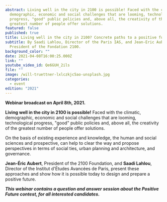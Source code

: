 ```yaml
---
abstract: Living well in the city in 2100 is possible! Faced with the climatic,
  demographic, economic and social challenges that are looming, technological
  progress, "good" public policies and, above all, the creativity of the
  greatest number of people offer solutions.
featured: false
published: true
title: Living well in the city in 2100? Concrete paths to a positive future
subtitle: By Saadi Lahlou, Director of the Paris IAS, and Jean-Eric Aubert,
  President of the Fondation 2100.
background_color: ""
date: 2021-04-08T16:00:25.000Z
link: ""
youtube_video_id: Qe6GUH_2ils
file: ""
image: /will-truettner-lxlczkjc5ao-unsplash.jpg
categories:
  - event
edition: "2021"
---
```

**Webinar broadcast on April 8th, 2021.**

**Living well in the city in 2100 is possible!** Faced with the climatic, demographic, economic and social challenges that are looming, technological progress, "good" public policies and, above all, the creativity of the greatest number of people offer solutions.

On the basis of existing experience and knowledge, the human and social sciences and prospective, can help to clear the way and propose perspectives in terms of social ties, urban planning and architecture, and governance.

**Jean-Éric Aubert**, President of the 2100 Foundation, and **Saadi Lahlou**, Director of the Institut d'Études Avancées de Paris, present these approaches and show how it is possible today to design and prepare a positive future.

**_This webinar contains a question and answer session about the Positive Future contest, for all interested candidates._**